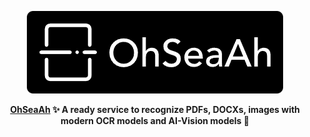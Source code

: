 <p align="center">
  <img src="docs/images/logo.webp" alt="OhSeaAh's Logo"/>
</p>
<p align="center">
  <strong><a href="https://github.com/jonaskahn/ohseaah">OhSeaAh</a> ✨ A ready service to recognize PDFs, DOCXs, images with modern OCR models and AI-Vision models 🤖</strong>
</p>